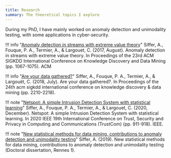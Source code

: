 ```yaml
---
title: Research
summary: The theoretical topics I explore
---
```


During my PhD, I have mainly worked on anomaly detection and unimodality testing, with some applications in cyber-security.

!!! info "[Anomaly detection in streams with extreme value theory](https://hal.science/hal-01640325v1/file/siffer_kdd_17.pdf)"
    Siffer, A., Fouque, P. A., Termier, A., & Largouet, C. (2017, August). Anomaly detection in streams with extreme value theory. In Proceedings of the 23rd ACM SIGKDD International Conference on Knowledge Discovery and Data Mining (pp. 1067-1075). ACM

!!! info "[Are your data gathered?](https://hal.science/hal-01951676v1/file/siffer_kdd18.pdf)"
    Siffer, A., Fouque, P. A., Termier, A., & Largouët, C. (2018, July). Are your data gathered?. In Proceedings of the 24th acm sigkdd international conference on knowledge discovery & data mining (pp. 2210-2218).


!!! note "[Netspot: A simple Intrusion Detection System with statistical learning](https://www.amossys.fr/wp-content/uploads/2020-trustcom-netspot-article-1.pdf)"
    Siffer, A., Fouque, P. A., Termier, A., & Largouet, C. (2020, December). Netspot: A simple Intrusion Detection System with statistical learning. In 2020 IEEE 19th International Conference on Trust, Security and Privacy in Computing and Communications (TrustCom) (pp. 911-918). IEEE.

!!! note "[New statistical methods for data mining, contributions to anomaly detection and unimodality testing](https://ged.univ-rennes1.fr/nuxeo/site/esupversions/6f987a59-4b78-4190-918a-d33434d110b8?inline)"
    Siffer, A. (2019). New statistical methods for data mining, contributions to anomaly detection and unimodality testing (Doctoral dissertation, Rennes 1).